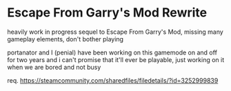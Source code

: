 # Escape From Garry's Mod Rewrite

heavily work in progress sequel to Escape From Garry's Mod, missing many gameplay elements, don't bother playing

portanator and I (penial) have been working on this gamemode on and off for two years and i can't promise that it'll ever be playable, just working on it when we are bored and not busy

req. https://steamcommunity.com/sharedfiles/filedetails/?id=3252999839
